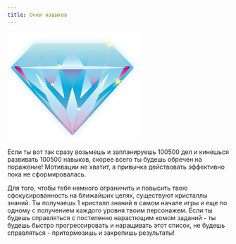 ```yaml
---
title: Очки навыков
---
```


![](../../static/img/ОчкиНавыков.jpg)

Если ты вот так сразу возьмешь и запланируешь 100500 дел и кинешься развивать 100500 навыков, скорее всего ты будешь обречен на поражение! Мотивации не хватит, а привычка действовать эффективно пока не сформировалась.

Для того, чтобы тебя немного ограничить и повысить твою сфокусированность на ближайших целях, существуют кристаллы знаний. Ты получаешь 1 кристалл знаний в самом начале игры и еще по одному с получением каждого уровня твоим персонажем. Если ты будешь справляться с постепенно нарастющим комом заданий - ты будешь быстро прогрессировать и наращивать этот список, не будешь справляться - притормозишь и закрепишь результаты!